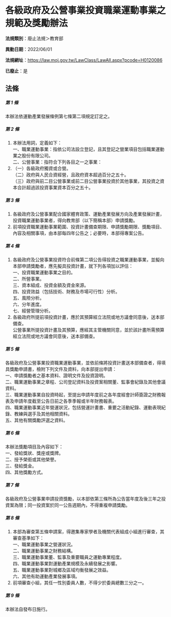 # 各級政府及公營事業投資職業運動事業之規範及獎勵辦法

**法規類別**：廢止法規＞教育部

**異動日期**：2022/06/01  

**法規網址**：https://law.moj.gov.tw/LawClass/LawAll.aspx?pcode=H0120086

**已廢止**：是



## 法條
##### 第 1 條
本辦法依運動產業發展條例第七條第二項規定訂定之。

##### 第 2 條
1. 本辦法用詞，定義如下：  
一、職業運動事業：指依公司法設立登記，且其登記之營業項目包括職業運動業之股份有限公司。  
二、公營事業：指符合下列各目之一之事業：
1. （一）各級政府獨資或合營。  
（二）政府與人民合資經營，且政府資本超過百分之五十。  
（三）政府與前二目公營事業或前二目公營事業投資於其他事業，其投資之資本合計超過該投資事業資本百分之五十。

##### 第 3 條
1. 各級政府及公營事業配合國家體育政策、運動產業發展方向及產業發展計畫，投資職業運動事業者，得向教育部（以下簡稱本部）申請獎勵。
1. 前項投資職業運動事業範圍、投資計畫備查期限、申請獎勵期限、獎勵項目、內容及相關事項，由本部每四年公告之；必要時，本部得專案公告。

##### 第 4 條
1. 各級政府及公營事業投資符合前條第二項公告得投資之職業運動事業，並擬向本部申請獎勵者，應先擬具投資計畫，就下列各項加以評估：  
一、投資職業運動事業之目的。  
二、所營事業。  
三、資本組成、投資金額及資金來源。  
四、投資效益（包括技術、財務及市場可行性）分析。  
五、風險分析。  
六、分年進度。  
七、經營管理分析。
1. 各級政府所提前項投資計畫，應於其預算經立法院或地方議會同意後，送本部備查。  
公營事業所提投資計畫及其預算，應經其主管機關同意，並於該計畫所需預算經立法院或地方議會同意後，送本部備查。

##### 第 5 條
各級政府及公營事業投資職業運動事業，並依前條將投資計畫送本部備查者，得填具獎勵申請書，檢附下列文件及資料，向本部提出申請：  
一、申請獎勵者之基本資料、證明文件及投資證明。  
二、職業運動事業之章程、公司登記資料及投資案相關董、監事會紀錄及其他會議資料。  
三、職業運動事業自投資時起，至提出申請年度前之各年度經會計師簽證之財務報表及申請年度截至公告日前之各季季報或半年財務報表。  
四、職業運動事業近年營運狀況，包括營運計畫書、重要之活動紀錄、運動表現紀錄、教練與選手及其他相關資料。  
五、其他有關獎勵評選之資料。  

##### 第 6 條
本辦法獎勵項目及內容如下：  
一、發給獎狀、獎座或獎牌。  
二、授予榮銜或其他榮譽。  
三、發給獎金。  
四、其他獎勵方式。  

##### 第 7 條
各級政府及公營事業申請投資獎勵，以本部依第三條所為公告當年度及後三年之投資案為限；同一投資案於同一公告週期內，不得重複申請獎勵。

##### 第 8 條
1. 本部為審查第五條申請案，得邀集專家學者及機關代表組成小組進行審查，其審查基準如下：  
一、職業運動事業之營運狀況。  
二、職業運動事業之財務結構。  
三、職業運動事業董、監事及重要職員之運動專業程度。  
四、職業運動事業對運動產業規模及永續發展之影響。  
五、職業運動事業對城鄉及區域均衡發展之效益。  
六、其他有助運動產業發展事項。
1. 前項審查小組，其任一性別委員人數，不得少於委員總數三分之一。

##### 第 9 條
本辦法自發布日施行。



